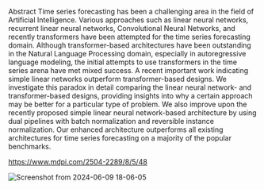 Abstract
Time series forecasting has been a challenging area in the field of Artificial Intelligence. Various approaches such as linear neural networks, recurrent linear neural networks, Convolutional Neural Networks, and recently transformers have been attempted for the time series forecasting domain. Although transformer-based architectures have been outstanding in the Natural Language Processing domain, especially in autoregressive language modeling, the initial attempts to use transformers in the time series arena have met mixed success. A recent important work indicating simple linear networks outperform transformer-based designs. We investigate this paradox in detail comparing the linear neural network- and transformer-based designs, providing insights into why a certain approach may be better for a particular type of problem. We also improve upon the recently proposed simple linear neural network-based architecture by using dual pipelines with batch normalization and reversible instance normalization. Our enhanced architecture outperforms all existing architectures for time series forecasting on a majority of the popular benchmarks.

https://www.mdpi.com/2504-2289/8/5/48


![Screenshot from 2024-06-09 18-06-05](https://github.com/muslehal/Enhanced-Linear-Model-ELM-/assets/111980129/fb11f357-1360-4424-8792-08e529a8acba)

